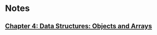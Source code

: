 # Notes

## [Chapter 4: Data Structures: Objects and Arrays]([https://eloquentjavascript.net/3rd_edition/02_program_structure.html](https://eloquentjavascript.net/3rd_edition/04_data.html))
